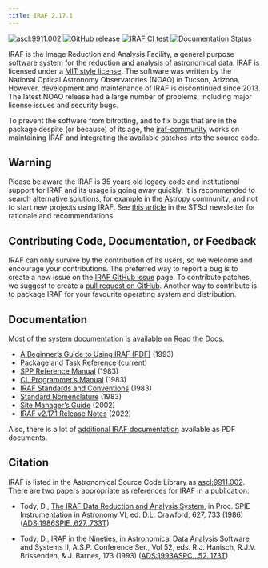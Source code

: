 ```yaml
---
title: IRAF 2.17.1
---
```


[![ascl:9911.002](https://img.shields.io/badge/ascl-9911.002-blue.svg?colorB=262255)](http://ascl.net/9911.002)
[![GitHub release](https://img.shields.io/github/release/iraf-community/iraf.svg)](https://github.com/iraf-community/iraf/releases/latest)
[![IRAF CI test](https://github.com/iraf-community/iraf/workflows/IRAF%20CI%20test/badge.svg)](https://github.com/olebole/iraf/actions?query=workflow%3A%22IRAF+CI+test%22)
[![Documentation Status](https://readthedocs.org/projects/iraf/badge/?version=latest)](https://iraf.readthedocs.io/en/latest/?badge=latest)

IRAF is the Image Reduction and Analysis Facility, a general purpose
software system for the reduction and analysis of astronomical
data. IRAF is licensed under a [MIT style license](COPYRIGHT). The
software was written by the National Optical Astronomy Observatories
(NOAO) in Tucson, Arizona. However, development and maintenance of
IRAF is discontinued since 2013. The latest NOAO release had a large
number of problems, including major license issues and security bugs.

To prevent the software from bitrotting, and to fix bugs that are in
the package despite (or because) of its age, the
[iraf-community](https://github.com/iraf-community/) works on
maintaining IRAF and integrating the available patches into the source
code.

## Warning

Please be aware the IRAF is 35 years old legacy code and institutional
support for IRAF and its usage is going away quickly. It is
recommended to search alternative solutions, for example in the
[Astropy](https://astropy.org) community, and not to start new
projects using IRAF. See [this
article](http://www.stsci.edu/news/newsletters/pagecontent/institute-newsletters/2018-volume-35-issue-03/removing-the-institutes-dependence-on-iraf-you-can-do-it-too)
in the STScI newsletter for rationale and recommendations.

## Contributing Code, Documentation, or Feedback

IRAF can only survive by the contribution of its users, so we welcome
and encourage your contributions. The preferred way to report a bug is
to create a new issue on the
[IRAF GitHub issue](https://github.com/iraf-community/iraf/issues) page.
To contribute patches, we suggest to create a
[pull request on GitHub](https://github.com/iraf-community/iraf/pulls).
Another way to contribute is to package IRAF for your favourite operating
system and distribution.


## Documentation

Most of the system documentation is available on [Read the
Docs](https://iraf.readthedocs.io/).

 * [A Beginner’s Guide to Using IRAF (PDF)](doc/beguide.pdf) (1993)
 * [Package and Task Reference](https://iraf.readthedocs.io/en/latest/tasks/index.html) (current)
 * [SPP Reference Manual](https://iraf.readthedocs.io/en/latest/spp.html) (1983)
 * [CL Programmer’s Manual](https://iraf.readthedocs.io/en/latest/clman.html) (1983)
 * [IRAF Standards and Conventions](https://iraf.readthedocs.io/en/latest/std.html) (1983)
 * [Standard Nomenclature](https://iraf.readthedocs.io/en/latest/std_gl.html) (1983)
 * [Site Manager’s Guide](https://iraf.readthedocs.io/en/latest/unixsmg.html) (2002)
 * [IRAF v2.17.1 Release Notes](https://iraf.readthedocs.io/en/latest/releases/v217revs.html) (2022)

Also, there is a lot of [additional IRAF documentation](https://iraf.readthedocs.io/en/latest/extradocs.html) available as PDF documents.

## Citation

IRAF is listed in the Astronomical Source Code Library as
[ascl:9911.002](https://ascl.net/9911.002). There are two papers appropriate
as references for IRAF in a publication:

* Tody, D., [The IRAF Data Reduction and Analysis
  System](https://iraf-community.github.io/doc/iraf.pdf), in
  Proc. SPIE Instrumentation in Astronomy VI, ed. D.L. Crawford, 627,
  733 (1986)
  ([ADS:1986SPIE..627..733T](https://ui.adsabs.harvard.edu/abs/1986SPIE..627..733T))
  
* Tody, D., [IRAF in the
  Nineties](https://iraf-community.github.io/doc/iraf92.pdf), in
  Astronomical Data Analysis Software and Systems II,
  A.S.P. Conference Ser., Vol 52, eds. R.J. Hanisch,
  R.J.V. Brissenden, & J. Barnes, 173 (1993)
  ([ADS:1993ASPC...52..173T](https://ui.adsabs.harvard.edu/abs/1993ASPC...52..173T))
  
